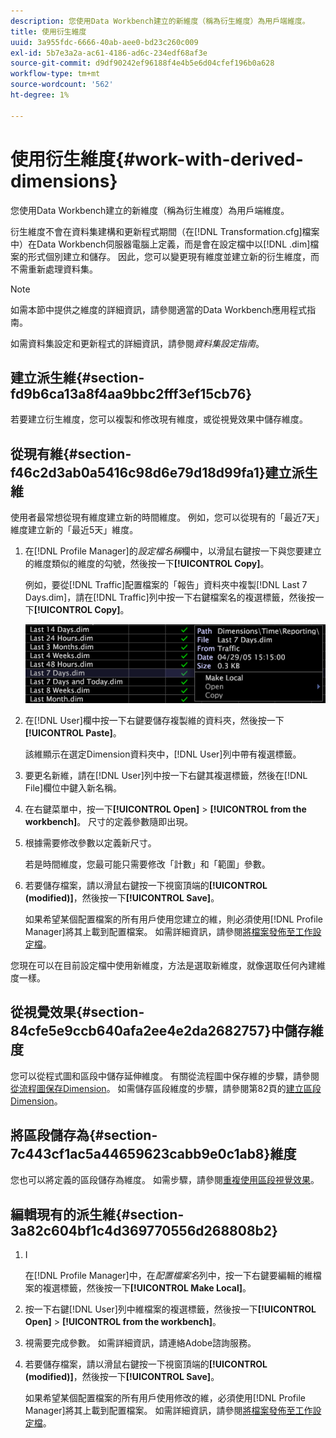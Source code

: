 ```yaml
---
description: 您使用Data Workbench建立的新維度（稱為衍生維度）為用戶端維度。
title: 使用衍生維度
uuid: 3a955fdc-6666-40ab-aee0-bd23c260c009
exl-id: 5b7e3a2a-ac61-4186-ad6c-234edf68af3e
source-git-commit: d9df90242ef96188f4e4b5e6d04cfef196b0a628
workflow-type: tm+mt
source-wordcount: '562'
ht-degree: 1%

---
```


# 使用衍生維度{#work-with-derived-dimensions}

您使用Data Workbench建立的新維度（稱為衍生維度）為用戶端維度。

衍生維度不會在資料集建構和更新程式期間（在[!DNL Transformation.cfg]檔案中）在Data Workbench伺服器電腦上定義，而是會在設定檔中以[!DNL .dim]檔案的形式個別建立和儲存。 因此，您可以變更現有維度並建立新的衍生維度，而不需重新處理資料集。

>[!NOTE]
>
>如需本節中提供之維度的詳細資訊，請參閱適當的Data Workbench應用程式指南。

如需資料集設定和更新程式的詳細資訊，請參閱&#x200B;*資料集設定指南*。

## 建立派生維{#section-fd9b6ca13a8f4aa9bbc2fff3ef15cb76}

若要建立衍生維度，您可以複製和修改現有維度，或從視覺效果中儲存維度。

## 從現有維{#section-f46c2d3ab0a5416c98d6e79d18d99fa1}建立派生維

使用者最常想從現有維度建立新的時間維度。 例如，您可以從現有的「最近7天」維度建立新的「最近5天」維度。

1. 在[!DNL Profile Manager]的&#x200B;*設定檔名稱*&#x200B;欄中，以滑鼠右鍵按一下與您要建立的維度類似的維度的勾號，然後按一下&#x200B;**[!UICONTROL Copy]**。

   例如，要從[!DNL Traffic]配置檔案的「報告」資料夾中複製[!DNL Last 7 Days.dim]，請在[!DNL Traffic]列中按一下右鍵檔案名的複選標籤，然後按一下&#x200B;**[!UICONTROL Copy]**。

   ![](assets/vis_ProfMgr_CopyDimension.png)

1. 在[!DNL User]欄中按一下右鍵要儲存複製維的資料夾，然後按一下&#x200B;**[!UICONTROL Paste]**。

   該維顯示在選定Dimension資料夾中，[!DNL User]列中帶有複選標籤。

1. 要更名新維，請在[!DNL User]列中按一下右鍵其複選標籤，然後在[!DNL File]欄位中鍵入新名稱。
1. 在右鍵菜單中，按一下&#x200B;**[!UICONTROL Open]** > **[!UICONTROL from the workbench]**。 尺寸的定義參數隨即出現。
1. 根據需要修改參數以定義新尺寸。

   若是時間維度，您最可能只需要修改「計數」和「範圍」參數。

1. 若要儲存檔案，請以滑鼠右鍵按一下視窗頂端的&#x200B;**[!UICONTROL (modified)]**，然後按一下&#x200B;**[!UICONTROL Save]**。

   如果希望某個配置檔案的所有用戶使用您建立的維，則必須使用[!DNL Profile Manager]將其上載到配置檔案。 如需詳細資訊，請參閱[將檔案發佈至工作設定檔](../../../../home/c-get-started/c-admin-intrf/c-prof-mgr/t-pub-files-wkg-prof.md#task-a0106e010c834d16bd60eef4721b6af9)。

您現在可以在目前設定檔中使用新維度，方法是選取新維度，就像選取任何內建維度一樣。

## 從視覺效果{#section-84cfe5e9ccb640afa2ee4e2da2682757}中儲存維度

您可以從程式圖和區段中儲存延伸維度。 有關從流程圖中保存維的步驟，請參閱[從流程圖保存Dimension](../../../../home/c-get-started/c-analysis-vis/c-proc-maps/t-dim-proc-maps.md#task-44d9e555d4a944e6aa81993eef703051)。 如需儲存區段維度的步驟，請參閱第82頁的[建立區段Dimension](../../../../home/c-get-started/c-analysis-vis/c-seg/c-create-seg-dim.md#concept-70b363edcad14185ba8051646ad3d44e)。

## 將區段儲存為{#section-7c443cf1ac5a44659623cabb9e0c1ab8}維度

您也可以將定義的區段儲存為維度。 如需步驟，請參閱[重複使用區段視覺效果](../../../../home/c-get-started/c-analysis-vis/c-seg/c-reuse-seg-vis.md#concept-a8a607bd415d404a83c32a26b804cbdc)。

## 編輯現有的派生維{#section-3a82c604bf1c4d369770556d268808b2}

1. I

   在[!DNL Profile Manager]中，在&#x200B;*配置檔案名*&#x200B;列中，按一下右鍵要編輯的維檔案的複選標籤，然後按一下&#x200B;**[!UICONTROL Make Local]**。
1. 按一下右鍵[!DNL User]列中維檔案的複選標籤，然後按一下&#x200B;**[!UICONTROL Open]** > **[!UICONTROL from the workbench]**。
1. 視需要完成參數。 如需詳細資訊，請連絡Adobe諮詢服務。
1. 若要儲存檔案，請以滑鼠右鍵按一下視窗頂端的&#x200B;**[!UICONTROL (modified)]**，然後按一下&#x200B;**[!UICONTROL Save]**。

   如果希望某個配置檔案的所有用戶使用修改的維，必須使用[!DNL Profile Manager]將其上載到配置檔案。 如需詳細資訊，請參閱[將檔案發佈至工作設定檔](../../../../home/c-get-started/c-admin-intrf/c-prof-mgr/t-pub-files-wkg-prof.md#task-a0106e010c834d16bd60eef4721b6af9)。
